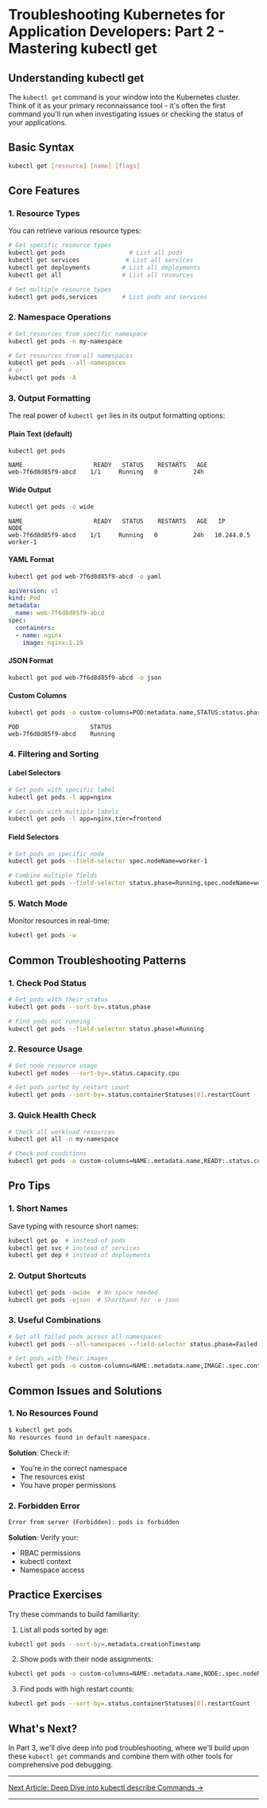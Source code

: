 # Troubleshooting Kubernetes for Application Developers: Part 2 - Mastering kubectl get

## Understanding kubectl get

The `kubectl get` command is your window into the Kubernetes cluster. Think of it as your primary reconnaissance tool - it's often the first command you'll run when investigating issues or checking the status of your applications.

## Basic Syntax

```bash
kubectl get [resource] [name] [flags]
```

## Core Features

### 1. Resource Types
You can retrieve various resource types:
```bash
# Get specific resource types
kubectl get pods                  # List all pods
kubectl get services             # List all services
kubectl get deployments         # List all deployments
kubectl get all                 # List all resources

# Get multiple resource types
kubectl get pods,services       # List pods and services
```

### 2. Namespace Operations
```bash
# Get resources from specific namespace
kubectl get pods -n my-namespace

# Get resources from all namespaces
kubectl get pods --all-namespaces
# or
kubectl get pods -A
```

### 3. Output Formatting
The real power of `kubectl get` lies in its output formatting options:

#### Plain Text (default)
```bash
kubectl get pods
```
```
NAME                    READY   STATUS    RESTARTS   AGE
web-7f6d8d85f9-abcd    1/1     Running   0          24h
```

#### Wide Output
```bash
kubectl get pods -o wide
```
```
NAME                    READY   STATUS    RESTARTS   AGE   IP           NODE
web-7f6d8d85f9-abcd    1/1     Running   0          24h   10.244.0.5   worker-1
```

#### YAML Format
```bash
kubectl get pod web-7f6d8d85f9-abcd -o yaml
```
```yaml
apiVersion: v1
kind: Pod
metadata:
  name: web-7f6d8d85f9-abcd
spec:
  containers:
  - name: nginx
    image: nginx:1.19
```

#### JSON Format
```bash
kubectl get pod web-7f6d8d85f9-abcd -o json
```

#### Custom Columns
```bash
kubectl get pods -o custom-columns=POD:metadata.name,STATUS:status.phase
```
```
POD                    STATUS
web-7f6d8d85f9-abcd    Running
```

### 4. Filtering and Sorting

#### Label Selectors
```bash
# Get pods with specific label
kubectl get pods -l app=nginx

# Get pods with multiple labels
kubectl get pods -l app=nginx,tier=frontend
```

#### Field Selectors
```bash
# Get pods on specific node
kubectl get pods --field-selector spec.nodeName=worker-1

# Combine multiple fields
kubectl get pods --field-selector status.phase=Running,spec.nodeName=worker-1
```

### 5. Watch Mode
Monitor resources in real-time:
```bash
kubectl get pods -w
```

## Common Troubleshooting Patterns

### 1. Check Pod Status
```bash
# Get pods with their status
kubectl get pods --sort-by=.status.phase

# Find pods not running
kubectl get pods --field-selector status.phase!=Running
```

### 2. Resource Usage
```bash
# Get node resource usage
kubectl get nodes --sort-by=.status.capacity.cpu

# Get pods sorted by restart count
kubectl get pods --sort-by=.status.containerStatuses[0].restartCount
```

### 3. Quick Health Check
```bash
# Check all workload resources
kubectl get all -n my-namespace

# Check pod conditions
kubectl get pods -o custom-columns=NAME:.metadata.name,READY:.status.conditions[?(@.type=='Ready')].status
```

## Pro Tips

### 1. Short Names
Save typing with resource short names:
```bash
kubectl get po  # instead of pods
kubectl get svc # instead of services
kubectl get dep # instead of deployments
```

### 2. Output Shortcuts
```bash
kubectl get pods -owide  # No space needed
kubectl get pods -ojson  # Shorthand for -o json
```

### 3. Useful Combinations
```bash
# Get all failed pods across all namespaces
kubectl get pods --all-namespaces --field-selector status.phase=Failed

# Get pods with their images
kubectl get pods -o custom-columns=NAME:.metadata.name,IMAGE:.spec.containers[*].image
```

## Common Issues and Solutions

### 1. No Resources Found
```bash
$ kubectl get pods
No resources found in default namespace.
```
**Solution**: Check if:
- You're in the correct namespace
- The resources exist
- You have proper permissions

### 2. Forbidden Error
```bash
Error from server (Forbidden): pods is forbidden
```
**Solution**: Verify your:
- RBAC permissions
- kubectl context
- Namespace access

## Practice Exercises

Try these commands to build familiarity:

1. List all pods sorted by age:
```bash
kubectl get pods --sort-by=.metadata.creationTimestamp
```

2. Show pods with their node assignments:
```bash
kubectl get pods -o custom-columns=NAME:.metadata.name,NODE:.spec.nodeName
```

3. Find pods with high restart counts:
```bash
kubectl get pods --sort-by=.status.containerStatuses[0].restartCount
```

## What's Next?

In Part 3, we'll dive deep into pod troubleshooting, where we'll build upon these `kubectl get` commands and combine them with other tools for comprehensive pod debugging.

---

[Next Article: Deep Dive into kubectl describe Commands →](./3_kubectl_describe.md)

---
